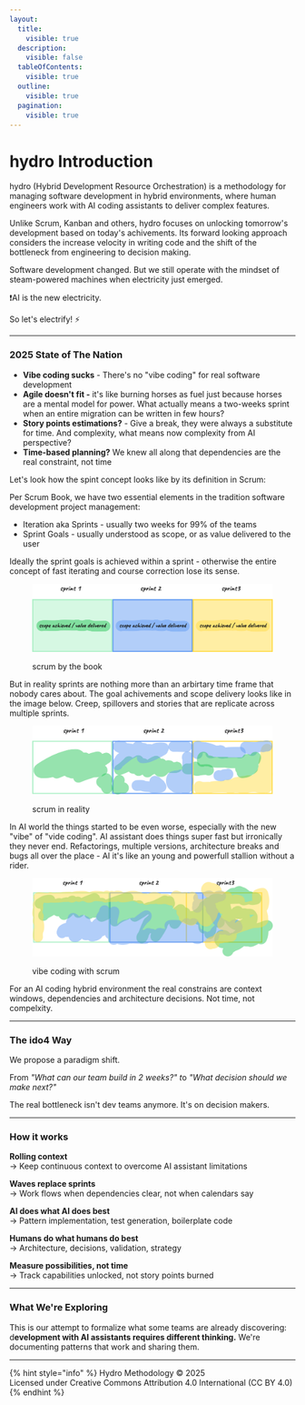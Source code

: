 ```yaml
---
layout:
  title:
    visible: true
  description:
    visible: false
  tableOfContents:
    visible: true
  outline:
    visible: true
  pagination:
    visible: true
---
```


# hydro Introduction

hydro (Hybrid Development Resource Orchestration) is a methodology for managing software development in hybrid environments, where human engineers work with AI coding assistants to deliver complex features.

Unlike Scrum, Kanban and others, hydro focuses on unlocking tomorrow's development based on today's achivements. Its forward looking approach considers the increase velocity in writing code and the shift of the bottleneck from engineering to decision making.

Software development changed. But we still operate with the mindset of steam-powered machines when electricity just emerged.

:exclamation:AI is the new electricity.

So let's electrify! :zap:

***

### 2025 State of The Nation

* **Vibe coding sucks** - There's no "vibe coding" for real software development
* **Agile doesn't fit -** it's like burning horses as fuel just because horses are a mental model for power. What actually means a two-weeks sprint when an entire migration can be written in few hours?
* **Story points estimations?** - Give a break, they were always a substitute for time. And complexity, what means now complexity from AI perspective?
* **Time-based planning?** We knew all along that dependencies are the real constraint, not time

Let's look how the spint concept looks like by its definition in Scrum:

Per Scrum Book, we have two essential elements in the tradition software development project management:

* Iteration aka Sprints - usually two weeks for 99% of the teams
* Sprint Goals - usually understood as scope, or as value delivered to the user

Ideally the sprint goals is achieved within a sprint - otherwise the entire concept of fast iterating and course correction lose its sense.

<figure><img src=".gitbook/assets/image (3).png" alt=""><figcaption><p>scrum by the book</p></figcaption></figure>

But in reality sprints are nothing more than an arbirtary time frame that nobody cares about. The goal achivements and scope delivery looks like in the image below. Creep, spillovers and stories that are replicate across multiple sprints.

<figure><img src=".gitbook/assets/image (8).png" alt=""><figcaption><p>scrum in reality</p></figcaption></figure>

In AI world the things started to be even worse, especially with the new "vibe" of "vide coding". AI assistant does things super fast but irronically they never end. Refactorings, multiple versions, architecture breaks and bugs all over the place - AI it's like an young and powerfull stallion without a rider.

<figure><img src=".gitbook/assets/image (9).png" alt=""><figcaption><p>vibe coding with scrum</p></figcaption></figure>

For an AI coding hybrid environment the real constrains are context windows, dependencies and architecture decisions. Not time, not compelxity.

***

### The ido4 Way

We propose a paradigm shift.

From _"What can our team build in 2 weeks?" &#x74;_&#x6F; _"What decision should we make next?"_

The real bottleneck isn't dev teams anymore. It's on decision makers.

***

### How it works

**Rolling context**\
→ Keep continuous context to overcome AI assistant limitations

**Waves replace sprints**\
→ Work flows when dependencies clear, not when calendars say

**AI does what AI does best**\
→ Pattern implementation, test generation, boilerplate code

**Humans do what humans do best**\
→ Architecture, decisions, validation, strategy

**Measure possibilities, not time**\
→ Track capabilities unlocked, not story points burned

***

### What We're Exploring

This is our attempt to formalize what some teams are already discovering: d**evelopment with AI assistants requires different thinking.** We're documenting patterns that work and sharing them.

***

{% hint style="info" %}
Hydro Methodology © 2025\
Licensed under Creative Commons Attribution 4.0 International (CC BY 4.0)
{% endhint %}
